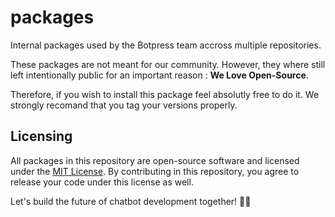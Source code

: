 # packages

Internal packages used by the Botpress team accross multiple repositories.

These packages are not meant for our community. However, they where still left intentionally public for an important reason : **We Love Open-Source**.

Therefore, if you wish to install this package feel absolutly free to do it. We strongly recomand that you tag your versions properly.

## Licensing

All packages in this repository are open-source software and licensed under the [MIT License](LICENSE). By contributing in this repository, you agree to release your code under this license as well.

Let's build the future of chatbot development together! 🤖🚀

